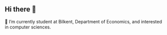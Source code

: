 ## Hi there 👋
🔭 I’m currently student at Bilkent, Department of Economics, and interested in computer sciences.
